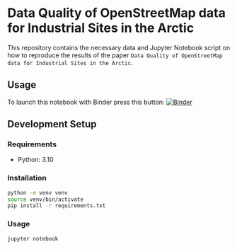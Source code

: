 # Data Quality of OpenStreetMap data for Industrial Sites in the Arctic

This repository contains the necessary data and Jupyter Notebook script on how to reproduce the results of the paper `Data Quality of OpenStreetMap data for Industrial Sites in the Arctic`. 

## Usage

To launch this notebook with Binder press this button: [![Binder](https://mybinder.org/badge_logo.svg)](https://mybinder.org/v2/gh/GIScience/oqt-examples.git/HEAD?labpath=notebook.ipynb)

## Development Setup

### Requirements

- Python: 3.10

### Installation

```bash
python -m venv venv
source venv/bin/activate
pip install -r requirements.txt
```

### Usage

```bash
jupyter notebook
```
